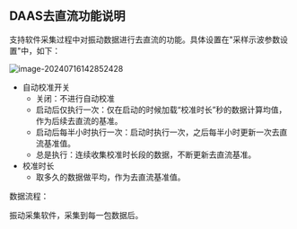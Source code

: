 ## DAAS去直流功能说明

支持软件采集过程中对振动数据进行去直流的功能。具体设置在"采样示波参数设置"中，如下：

![image-20240716142852428](C:\Users\yww08\AppData\Roaming\Typora\typora-user-images\image-20240716142852428.png)

+ 自动校准开关
  + 关闭：不进行自动校准
  + 启动后仅执行一次：仅在启动的时候加载“校准时长”秒的数据计算均值，作为后续去直流的基准。
  + 启动后每半小时执行一次：启动时执行一次，之后每半小时更新一次去直流基准值。
  + 总是执行：连续收集校准时长段的数据，不断更新去直流基准。
+ 校准时长
  + 取多久的数据做平均，作为去直流基准值。



数据流程：



振动采集软件，采集到每一包数据后。